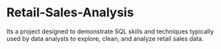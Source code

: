 # Retail-Sales-Analysis
Its a project designed to demonstrate SQL skills and techniques typically used by data analysts to explore, clean, and analyze retail sales data.
